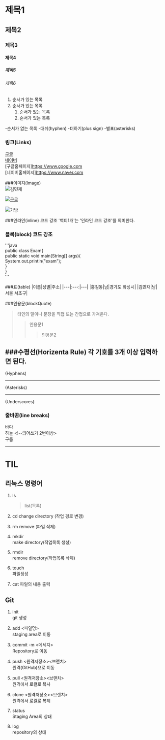 
# 제목1

## 제목2

### 제목3

#### 제목4

##### 제목5

###### 제목6

1. 순서가 있는 목록
2. 순서가 있는 목록
   1. 순서가 있는 목록
   2. 순서가 있는 목록
  
-순서가 없는 목록
 -대쉬(hyphen)
 -더하기(plus sign)
 -별표(asterisks)
   
### 링크(Links)
[구글](https://www.google.com)   
[네이버](https://www.naer.com)   
[구글홈페이지]<https://www.google.com>   
[네이버홈페이지]<https://www.naver.com>   

###이미지(Image)   
![김민재](https://search.pstatic.net/common?type=b&size=216&quality=100&direct=true&src=http%3A%2F%2Fsstatic.naver.net%2Fpeople%2F1%2F202206281819545621.png)

[![구글](https://www.google.com/images/branding/googlelogo/1x/googlelogo_color_272x92dp.png)](https://www.google.com)

![가방](https://search.pstatic.net/common/?src=https%3A%2F%2Fshopping-phinf.pstatic.net%2Fmain_8223960%2F82239600497.jpg&type=f372_372)

###인라인(inline) 코드 강조
'백티1개'는 '인라인 코드 강조'를 의미한다.



### 블록(block) 코드 강조
'''java   
   public class Exam{      
      public static void main(String[] args){   
         System.out.println("exam");   
   }    
}    
'''


###표(table)
|이름|성별|주소|
|---|:---:|---|
|홍길동|남|경기도 화성시|
|김민재|남|서울 서초구|

###인용문(blockQuote)
>타인의 말이나 문장을 직접 또는 간접으로 가져온다.
>>인용문1
>>>인용문2

###수평선(Horizenta Rule)
각 기호를 3개 이상 입력하면 된다.
---
(Hyphens)
***
(Asterisks)
___
(Underscores)

### 줄바꿈(line breaks)
바다<br>
하늘   <!--띄어쓰기 2번이상>   
구름

----
# TIL

## 리눅스 명령어

1. ls

   > list(목록)

2. cd
   change directory (작업 경로 변경)

3. rm
   remove (파일 삭제)

4. mkdir  
   make directory(작업목록 생성)

5. rmdir  
   remove directory(작업목록 삭제)

6. touch  
   파일생성

7. cat
   파일의 내용 출력

## Git

1. init  
   git 생성
2. add <파일명>  
   staging area로 이동
3. commit -m <메세지>  
   Repository로 이동
4. push <원격저장소><브랜치>  
   원격(GitHub)으로 이동
5. pull <원격저장소><브랜치>  
   원격에서 로컬로 복사
6. clone <원격저장소><브랜치>  
   원격에서 로컬로 복제

7. status  
   Staging Area의 상태
8. log  
   repository의 상태

   


